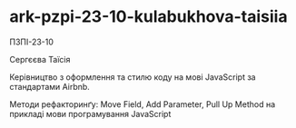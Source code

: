 # ark-pzpi-23-10-kulabukhova-taisiia

ПЗПІ-23-10

Сергєєва Таїсія

Керівництво з оформлення та стилю коду на мові JavaScript за стандартами Airbnb.

Методи рефакторинґу: Move Field, Add Parameter, Pull Up Method на прикладі мови програмування JavaScript
